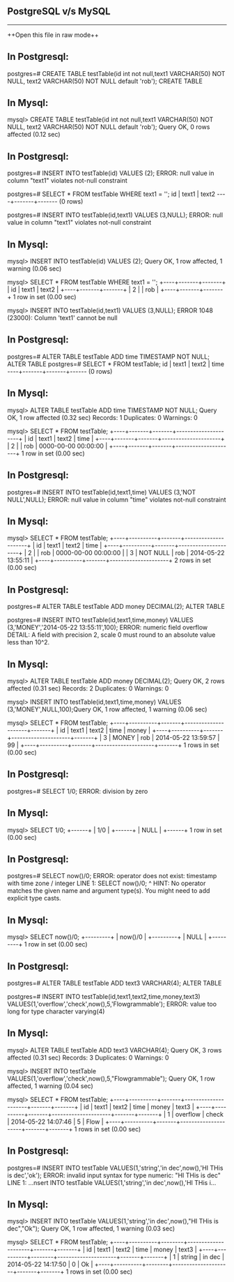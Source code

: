 PostgreSQL v/s MySQL
--------------------
--------------------

++Open this file in raw mode++

In Postgresql:
--------------
postgres=# CREATE TABLE testTable(id int not null,text1 VARCHAR(50) NOT NULL, text2 VARCHAR(50) NOT NULL default 'rob');
CREATE TABLE

In Mysql:
---------
mysql> CREATE TABLE testTable(id int not null,text1 VARCHAR(50) NOT NULL, text2 VARCHAR(50) NOT NULL default 'rob');
Query OK, 0 rows affected (0.12 sec)


In Postgresql:
--------------
postgres=# INSERT INTO testTable(id) VALUES (2);
ERROR:  null value in column "text1" violates not-null constraint

postgres=# SELECT * FROM testTable WHERE text1 = '';
 id | text1 | text2 
----+-------+-------
(0 rows)

postgres=# INSERT INTO testTable(id,text1) VALUES (3,NULL);
ERROR:  null value in column "text1" violates not-null constraint

In Mysql:
---------
mysql> INSERT INTO testTable(id) VALUES (2);
Query OK, 1 row affected, 1 warning (0.06 sec)

mysql> SELECT * FROM testTable WHERE text1 = '';
+----+-------+-------+
| id | text1 | text2 |
+----+-------+-------+
|  2 |       | rob   |
+----+-------+-------+
1 row in set (0.00 sec)

mysql> INSERT INTO testTable(id,text1) VALUES (3,NULL);
ERROR 1048 (23000): Column 'text1' cannot be null


In Postgresql:
--------------
postgres=# ALTER TABLE testTable ADD time TIMESTAMP NOT NULL;
ALTER TABLE
postgres=# SELECT * FROM testTable;
 id | text1 | text2 | time 
----+-------+-------+------
(0 rows)

In Mysql:
---------
mysql> ALTER TABLE testTable ADD time TIMESTAMP NOT NULL;
Query OK, 1 row affected (0.32 sec)
Records: 1  Duplicates: 0  Warnings: 0

mysql> SELECT * FROM testTable;
+----+-------+-------+---------------------+
| id | text1 | text2 | time                |
+----+-------+-------+---------------------+
|  2 |       | rob   | 0000-00-00 00:00:00 |
+----+-------+-------+---------------------+
1 row in set (0.00 sec)


In Postgresql:
--------------
postgres=#  INSERT INTO testTable(id,text1,time) VALUES (3,'NOT NULL',NULL);
ERROR:  null value in column "time" violates not-null constraint

In Mysql:
---------
mysql> SELECT * FROM testTable;
+----+----------+-------+---------------------+
| id | text1    | text2 | time                |
+----+----------+-------+---------------------+
|  2 |          | rob   | 0000-00-00 00:00:00 |
|  3 | NOT NULL | rob   | 2014-05-22 13:55:11 |
+----+----------+-------+---------------------+
2 rows in set (0.00 sec)


In Postgresql:
--------------
postgres=# ALTER TABLE testTable ADD money DECIMAL(2);
ALTER TABLE

postgres=# INSERT INTO testTable(id,text1,time,money) VALUES (3,'MONEY','2014-05-22 13:55:11',100);
ERROR:  numeric field overflow
DETAIL:  A field with precision 2, scale 0 must round to an absolute value less than 10^2.

In Mysql:
---------
mysql> ALTER TABLE testTable ADD money DECIMAL(2);
Query OK, 2 rows affected (0.31 sec)
Records: 2  Duplicates: 0  Warnings: 0

mysql> INSERT INTO testTable(id,text1,time,money) VALUES (3,'MONEY',NULL,100);Query OK, 1 row affected, 1 warning (0.06 sec)

mysql> SELECT * FROM testTable;
+----+----------+-------+---------------------+-------+
| id | text1    | text2 | time                | money |
+----+----------+-------+---------------------+-------+
|  3 | MONEY    | rob   | 2014-05-22 13:59:57 |    99 |
+----+----------+-------+---------------------+-------+
1 rows in set (0.00 sec)


In Postgresql:
--------------
postgres=# SELECT 1/0;
ERROR:  division by zero

In Mysql:
---------
mysql> SELECT 1/0;
+------+
| 1/0  |
+------+
| NULL |
+------+
1 row in set (0.00 sec)


In Postgresql:
--------------
postgres=# SELECT now()/0;
ERROR:  operator does not exist: timestamp with time zone / integer
LINE 1: SELECT now()/0;
                    ^
HINT:  No operator matches the given name and argument type(s). You might need to add explicit type casts.

In Mysql:
---------
mysql> SELECT now()/0;
+---------+
| now()/0 |
+---------+
|    NULL |
+---------+
1 row in set (0.00 sec)


In Postgresql:
--------------
postgres=# ALTER TABLE testTable ADD text3 VARCHAR(4);
ALTER TABLE

postgres=# INSERT INTO testTable(id,text1,text2,time,money,text3) VALUES(1,'overflow','check',now(),5,'Flowgrammable');
ERROR:  value too long for type character varying(4)

In Mysql:
---------
mysql> ALTER TABLE testTable ADD text3 VARCHAR(4);
Query OK, 3 rows affected (0.31 sec)
Records: 3  Duplicates: 0  Warnings: 0

mysql> INSERT INTO testTable VALUES(1,'overflow','check',now(),5,"Flowgrammable");
Query OK, 1 row affected, 1 warning (0.04 sec)

mysql> SELECT * FROM testTable;
+----+----------+-------+---------------------+-------+-------+
| id | text1    | text2 | time                | money | text3 |
+----+----------+-------+---------------------+-------+-------+
|  1 | overflow | check | 2014-05-22 14:07:46 |     5 | Flow  |
+----+----------+-------+---------------------+-------+-------+
1 rows in set (0.00 sec)


In Postgresql:
--------------
postgres=# INSERT INTO testTable VALUES(1,'string','in dec',now(),'HI THis is dec','ok');
ERROR:  invalid input syntax for type numeric: "HI THis is dec"
LINE 1: ...nsert INTO testTable VALUES(1,'string','in dec',now(),'HI THis i...

In Mysql:
---------
mysql> INSERT INTO testTable VALUES(1,'string','in dec',now(),"HI THis is dec","Ok");
Query OK, 1 row affected, 1 warning (0.03 sec)

mysql> SELECT * FROM testTable;
+----+----------+--------+---------------------+-------+-------+
| id | text1    | text2  | time                | money | text3 |
+----+----------+--------+---------------------+-------+-------+
|  1 | string   | in dec | 2014-05-22 14:17:50 |     0 | Ok    |
+----+----------+--------+---------------------+-------+-------+
1 rows in set (0.00 sec)
